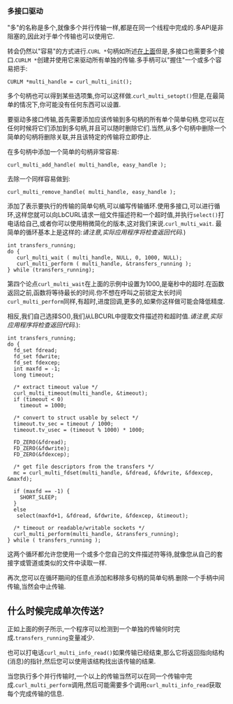 
### 多接口驱动

"多"的名称是多个,就像多个并行传输一样,都是在同一个线程中完成的.多API是非阻塞的,因此对于单个传输也可以使用它.

转会仍然以"容易"的方式进行.`CURL *`句柄如所述[在上面](libcurl-easyhandle.md)但是,多接口也需要多个接口.`CURLM *`创建并使用它来驱动所有单独的传输.多手柄可以"握住"一个或多个容易把手:

```
CURLM *multi_handle = curl_multi_init();
```

多个句柄也可以得到某些选项集,你可以这样做.`curl_multi_setopt()`但是,在最简单的情况下,你可能没有任何东西可以设置.

要驱动多接口传输,首先需要添加应该传输到多句柄的所有单个简单句柄.您可以在任何时候将它们添加到多句柄,并且可以随时删除它们.当然,从多个句柄中删除一个简单的句柄将删除关联,并且该特定的传输将立即停止.

在多句柄中添加一个简单的句柄非常容易:

```
curl_multi_add_handle( multi_handle, easy_handle );
```

去除一个同样容易做到:

```
curl_multi_remove_handle( multi_handle, easy_handle );
```

添加了表示要执行的传输的简单句柄,可以编写传输循环.使用多接口,可以进行循环,这样您就可以向LbCURL请求一组文件描述符和一个超时值,并执行`select()`打电话给自己,或者你可以使用稍微简化的版本,这对我们来说.`curl_multi_wait`. 最简单的循环基本上是这样的:*请注意,实际应用程序将检查返回代码.*)

```
int transfers_running;
do {
   curl_multi_wait ( multi_handle, NULL, 0, 1000, NULL);
   curl_multi_perform ( multi_handle, &transfers_running );
} while (transfers_running);
```

第四个论点`curl_multi_wait`在上面的示例中设置为1000,是毫秒中的超时.在函数返回之前,函数将等待最长的时间.你不想在呼叫之前锁定太长时间`curl_multi_perform`同样,有超时,进度回调,更多的,如果你这样做可能会降低精度.

相反,我们自己选择SO(),我们从LBCURL中提取文件描述符和超时值.*请注意,实际应用程序将检查返回代码.*):

```
int transfers_running;
do {
  fd_set fdread;
  fd_set fdwrite;
  fd_set fdexcep;
  int maxfd = -1;
  long timeout;

  /* extract timeout value */
  curl_multi_timeout(multi_handle, &timeout);
  if (timeout < 0)
    timeout = 1000;

  /* convert to struct usable by select */
  timeout.tv_sec = timeout / 1000;
  timeout.tv_usec = (timeout % 1000) * 1000;

  FD_ZERO(&fdread);
  FD_ZERO(&fdwrite);
  FD_ZERO(&fdexcep);

  /* get file descriptors from the transfers */
  mc = curl_multi_fdset(multi_handle, &fdread, &fdwrite, &fdexcep, &maxfd);

  if (maxfd == -1) {
    SHORT_SLEEP;
  }
  else
   select(maxfd+1, &fdread, &fdwrite, &fdexcep, &timeout);

  /* timeout or readable/writable sockets */
  curl_multi_perform(multi_handle, &transfers_running);
} while ( transfers_running );
```

这两个循环都允许您使用一个或多个您自己的文件描述符等待,就像您从自己的套接字或管道或类似的文件中读取一样.

再次,您可以在循环期间的任意点添加和移除多句柄的简单句柄.删除一个手柄中间传输,当然会中止传输.

## 什么时候完成单次传送?

正如上面的例子所示,一个程序可以检测到一个单独的传输何时完成.`transfers_running`变量减少.

也可以打电话`curl_multi_info_read()`如果传输已经结束,那么它将返回指向结构(消息)的指针,然后您可以使用该结构找出该传输的结果.

当您执行多个并行传输时,一个以上的传输当然可以在同一个传输中完成.`curl_multi_perform`调用,然后可能需要多个调用`curl_multi_info_read`获取每个完成传输的信息.
